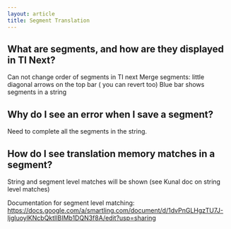 ```yaml
---
layout: article
title: Segment Translation
---
```


## What are segments, and how are they displayed in TI Next?
Can not change order of segments in TI next 
Merge segments: little diagonal arrows on the top bar ( you can revert too) 
Blue bar shows segments in a string 

## Why do I see an error when I save a segment?
Need to complete all the segments in the string. 

## How do I see translation memory matches in a segment?
String and segment level matches will be shown 
(see Kunal doc on string level matches)

Documentation for segment level matching: https://docs.google.com/a/smartling.com/document/d/1dvPnGLHgzTU7J-IjgluoylKNcbQktIlBIMb1DQN3f8A/edit?usp=sharing
